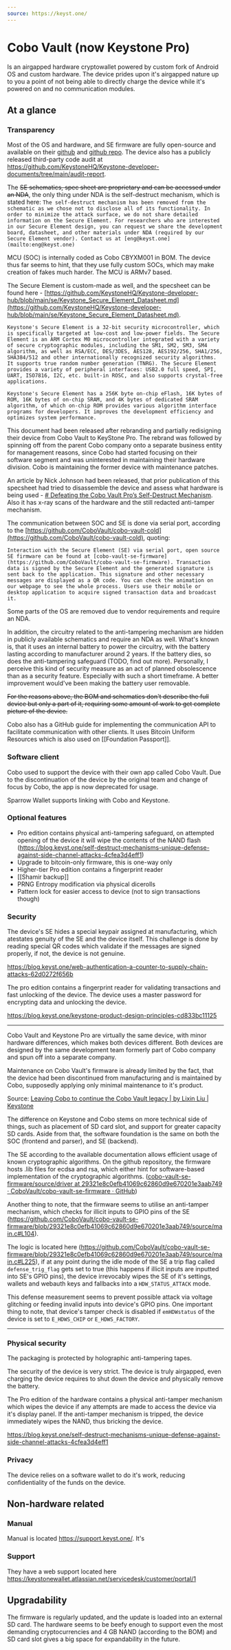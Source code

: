 ```yaml
---
source: https://keyst.one/
---
```

# Cobo Vault (now Keystone Pro)
Is an airgapped hardware cryptowallet powered by custom fork of Android OS and custom hardware. The device prides upon it's airgapped nature up to you a point of not being able to directly charge the device while it's powered on and no communication modules.

## At a glance

### Transparency
Most of the OS and hardware, and SE firmware are fully open-source and available on their [github](https://github.com/KeystoneHQ) and [github repo](https://github.com/KeystoneHQ/Keystone-developer-documents/tree/main/hardware). The device also has a publicly released third-party code audit at https://github.com/KeystoneHQ/Keystone-developer-documents/tree/main/audit-report.

The ~~SE schematics, spec sheet are proprietary and can be accessed under an NDA~~, the only thing under NDA is the self-destruct mechanism, which is stated here:
```The self-destruct mechanism has been removed from the schematic as we chose not to disclose all of its functionality. In order to minimize the attack surface, we do not share detailed information on the Secure Element. For researchers who are interested in our Secure Element design, you can request we share the development board, datasheet, and other materials under NDA (required by our Secure Element vendor). Contact us at [eng@keyst.one](mailto:eng@keyst.one)```

MCU (SOC) is internally coded as Cobo CBYXM001 in BOM. The device thus far seems to hint, that they use fully custom SOCs, which may make creation of fakes much harder. The MCU is ARMv7 based.

The Secure Element is custom-made as well, and the specsheet can be found here - [https://github.com/KeystoneHQ/Keystone-developer-hub/blob/main/se/Keystone_Secure_Element_Datasheet.md](https://github.com/KeystoneHQ/Keystone-developer-hub/blob/main/se/Keystone_Secure_Element_Datasheet.md). 
```
Keystone's Secure Element is a 32-bit security microcontroller, which is specifically targeted at low-cost and low-power fields. The Secure Element is an ARM Cortex M0 microcontroller integrated with a variety of secure cryptographic modules, including the SM1, SM2, SM3, SM4 algorithm, as well as RSA/ECC, DES/3DES, AES128, AES192/256, SHA1/256, SHA384/512 and other internationally recognized security algorithms. It supports true random number generation (TNRG). The Secure Element provides a variety of peripheral interfaces: USB2.0 full speed, SPI, UART, ISO7816, I2C, etc. built-in ROSC, and also supports crystal-free applications.

Keystone's Secure Element has a 256K byte on-chip eFlash, 16K bytes of ROM, 16K bytes of on-chip SRAM, and 4K bytes of dedicated SRAM algorithm, of which on-chip ROM provides various algorithm interface programs for developers. It improves the development efficiency and optimizes system performance.
```

This document had been released after rebranding and partially redisigning their device from Cobo Vault to KeyStone Pro. The rebrand was followed by spinning off from the parent Cobo company onto a separate business entity for management reasons, since Cobo had started focusing on their software segment and was uninterested in maintaining their hardware division. Cobo is maintaining the former device with maintenance patches.

An article by Nick Johnson had been released, that prior publication of this specsheet had tried to disassemble the device and assess what hardware is being used - [# Defeating the Cobo Vault Pro’s Self-Destruct Mechanism](https://medium.com/swlh/defeating-the-cobo-vault-pros-self-destruct-mechanism-abf321e2f5b5). Also it has x-ray scans of the hardware and the still redacted anti-tamper mechanism.

The communication between SOC and SE is done via serial port, according to the [https://github.com/CoboVault/cobo-vault-cold](https://github.com/CoboVault/cobo-vault-cold), quoting:
```
Interaction with the Secure Element (SE) via serial port, open source SE firmware can be found at [cobo-vault-se-firmware](https://github.com/CoboVault/cobo-vault-se-firmware). Transaction data is signed by the Secure Element and the generated signature is sent back to the application. This signature and other necessary messages are displayed as a QR code. You can check the animation on our webpage to see the whole process. Users use their mobile or desktop application to acquire signed transaction data and broadcast it.
```

Some parts of the OS are removed due to vendor requirements and require an NDA. 

In addition, the circuitry related to the anti-tampering mechanism are hidden in publicly available schematics and require an NDA as well. What's known is, that it uses an internal battery to power the circuitry, with the battery lasting according to manufacturer around 2 years. If the battery dies, so does the anti-tampering safeguard (TODO, find out more).
Personally, I perceive this kind of security measure as an act of planned obsolescence than as a security feature. Especially with such a short timeframe. A better improvement would've been making the battery user removable.

~~For the reasons above, the BOM and schematics don't describe the full device but only a part of it, requiring some amount of work to get complete picture of the device.~~

Cobo also has a GitHub guide for implementing the communication API to facilitate communication with other clients. It uses Bitcoin Uniform Resources which is also used on [[Foundation Passport]]. 

### Software client
Cobo used to support the device with their own app called Cobo Vault. Due to the discontinuation of the device by the original team and change of focus by Cobo, the app is now deprecated for usage.

Sparrow Wallet supports linking with Cobo and Keystone.

### Optional features
- Pro edition contains physical anti-tampering safeguard, on attempted opening of the device it will wipe the contents of the NAND flash (https://blog.keyst.one/self-destruct-mechanisms-unique-defense-against-side-channel-attacks-4cfea3d4eff1)
- Upgrade to bitcoin-only firmware, this is one-way only
- Higher-tier Pro edition contains a fingerprint reader
- [[Shamir backup]]
- PRNG Entropy modification via physical dicerolls
- Pattern lock for easier access to device (not to sign transactions though)

### Security
The device's SE hides a special keypair assigned at manufacturing, which atestates genuity of the SE and the device itself. This challenge is done by reading special QR codes which validate if the messages are signed properly, if not, the device is not genuine.

https://blog.keyst.one/web-authentication-a-counter-to-supply-chain-attacks-62d0272f656b

The pro edition contains a fingerprint reader for validating transactions and fast unlocking of the device. The device uses a master password for encrypting data and unlocking the device.

https://blog.keyst.one/keystone-product-design-principles-cd833bc11125

---

Cobo Vault and Keystone Pro are virtually the same device, with minor hardware differences, which makes both devices different. Both devices are designed by the same development team formerly part of Cobo company and spun off into a separate company.

Maintenance on Cobo Vault's firmware is already limited by the fact, that the device had been discontinued from manufacturing and is maintained by Cobo, supposedly applying only minimal maintenance to it's product.

Source: [Leaving Cobo to continue the Cobo Vault legacy | by Lixin Liu | Keystone](https://blog.keyst.one/leaving-cobo-to-continue-the-cobo-vault-legacy-29bb2f8f026e)

The difference on Keystone and Cobo stems on more technical side of things, such as placement of SD card slot, and support for greater capacity SD cards. Aside from that, the software foundation is the same on both the SOC (frontend and parser), and SE (backend). 

The SE according to the available documentation allows efficient usage of known cryptographic algorithms. On the github repository, the firmware hosts .lib files for ecdsa and rsa, which either hint for software-based implementation of the cryptographic algorithms. ([cobo-vault-se-firmware/source/driver at 29321e8c0efb41069c62860d9e670201e3aab749 · CoboVault/cobo-vault-se-firmware · GitHub](https://github.com/CoboVault/cobo-vault-se-firmware/tree/29321e8c0efb41069c62860d9e670201e3aab749/source/driver))

Another thing to note, that the firmware seems to utilise an anti-tamper mechanism, which checks for illicit inputs to GPIO pins of the SE (https://github.com/CoboVault/cobo-vault-se-firmware/blob/29321e8c0efb41069c62860d9e670201e3aab749/source/main.c#L104).

The logic is located here (https://github.com/CoboVault/cobo-vault-se-firmware/blob/29321e8c0efb41069c62860d9e670201e3aab749/source/main.c#L225), if at any point during the idle mode of the SE a trip flag called `defense_trig_flag` gets set to true (this happens if illicit inputs are inputted into SE's GPIO pins), the device irrevocably wipes the SE of it's settings, wallets and webauth keys and fallbacks into a `HDW_STATUS_ATTACK` mode. 

This defense measurement seems to prevent possible attack via voltage glitching or feeding invalid inputs into device's GPIO pins. One important thing to note, that device's tamper check is disabled if `emHDWstatus` of the device is set to `E_HDWS_CHIP` or `E_HDWS_FACTORY`.

---


### Physical security
The packaging is protected by holographic anti-tampering tapes.

The security of the device is very strict. The device is truly airgapped, even charging the device requires to shut down the device and physically remove the battery.

The Pro edition of the hardware contains a physical anti-tamper mechanism which wipes the device if any attempts are made to access the device via it's display panel. If the anti-tamper mechanism is tripped, the device immediately wipes the NAND, thus bricking the device.

https://blog.keyst.one/self-destruct-mechanisms-unique-defense-against-side-channel-attacks-4cfea3d4eff1

### Privacy
The device relies on a software wallet to do it's work, reducing confidentiality of the funds on the device.

## Non-hardware related

### Manual
Manual is located https://support.keyst.one/. It's 

### Support
They have a web support located here https://keystonewallet.atlassian.net/servicedesk/customer/portal/1

## Upgradability
The firmware is regularly updated, and the update is loaded into an external SD card. The hardware seems to be beefy enough to support even the most demanding cryptocurrencies and 4 GB NAND (according to the BOM) and SD card slot gives a big space for expandability in the future.
